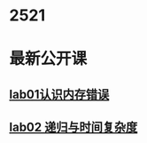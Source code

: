# 2521

# 最新公开课


## [lab01认识内存错误](https://www.bilibili.com/video/BV14MptzcEkR/)


## [lab02 递归与时间复杂度](https://www.bilibili.com/video/BV14MptzcEkR/)